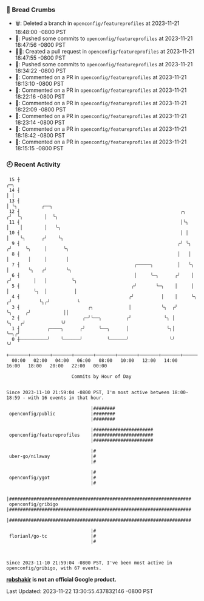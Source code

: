 ### 🍞 Bread Crumbs

 * 🗑: Deleted a branch in `openconfig/featureprofiles` at 2023-11-21 18:48:00 -0800 PST
 * 🚢: Pushed some commits to `openconfig/featureprofiles` at 2023-11-21 18:47:56 -0800 PST
 * ✍🏼: Created a pull request in `openconfig/featureprofiles` at 2023-11-21 18:47:55 -0800 PST
 * 🚢: Pushed some commits to `openconfig/featureprofiles` at 2023-11-21 18:34:22 -0800 PST
 * 💬: Commented on a PR in  `openconfig/featureprofiles` at 2023-11-21 18:13:10 -0800 PST
 * 💬: Commented on a PR in  `openconfig/featureprofiles` at 2023-11-21 18:22:16 -0800 PST
 * 💬: Commented on a PR in  `openconfig/featureprofiles` at 2023-11-21 18:22:09 -0800 PST
 * 💬: Commented on a PR in  `openconfig/featureprofiles` at 2023-11-21 18:23:14 -0800 PST
 * 💬: Commented on a PR in  `openconfig/featureprofiles` at 2023-11-21 18:18:42 -0800 PST
 * 💬: Commented on a PR in  `openconfig/featureprofiles` at 2023-11-21 18:15:15 -0800 PST

### 🕘 Recent Activity
```
 15 ┼                                                                            ╭─╮
 14 ┤                                                                            │ │
 13 ┤                                                                            │ ╰╮         ╭──╮
 12 ┤                                                           ╭╮              ╭╯  ╰╮        │  ╰╮
 11 ┤                                                           │╰╮             │    │        │   ╰╮
 10 ┤                                                           │ │             │    ╰╮      ╭╯    ╰╮
  9 ┤                                                          ╭╯ ╰╮           ╭╯     ╰╮     │      ╰╮
  8 ┤                                                          │   │           │       │     │       │
  7 ┤                                          ╭─────╮         │   ╰╮          │       ╰╮   ╭╯       ╰╮
  6 ┤                                          │     ╰─╮      ╭╯    │         ╭╯        │   │         ╰╮
  5 ┤                                         ╭╯       ╰─╮    │     │         │         ╰╮  │          │
  4 ┤                                        ╭╯          │    │     ╰╮       ╭╯          ╰╮╭╯          ╰
  3 ┤                         ╭╮             │           ╰╮  ╭╯      ╰╮     ╭╯            ││
  2 ┤                       ╭─╯╰──╮         ╭╯            ╰╮ │        ╰╮   ╭╯             ╰╯
  1 ┤          ╭────╮      ╭╯     ╰──╮      │              ╰╮│         ╰─╮╭╯
  0 ┼──────────╯    ╰──────╯         ╰──────╯               ╰╯           ╰╯
    +───────+───────+───────+───────+───────+───────+───────+───────+───────+───────+───────+───────+────
  00:00   02:00   04:00   06:00   08:00   10:00   12:00   14:00   16:00   18:00   20:00   22:00   00:00   

						Commits by Hour of Day


Since 2023-11-10 21:59:04 -0800 PST, I'm most active between 18:00-18:59 - with 16 events in that hour.

```



```
                               |########
 openconfig/public             |########
                               |########

                               |######################
 openconfig/featureprofiles    |######################
                               |######################

                               |#
 uber-go/nilaway               |#
                               |#

                               |#
 openconfig/ygot               |#
                               |#

                               |###################################################################
 openconfig/gribigo            |###################################################################
                               |###################################################################

                               |#
 florianl/go-tc                |#
                               |#



Since 2023-11-10 21:59:04 -0800 PST, I've been most active in openconfig/gribigo, with 67 events.

```
**[robshakir](mailto:robjs@google.com) is not an official Google product.**  


Last Updated: 2023-11-22 13:30:55.437832146 -0800 PST
